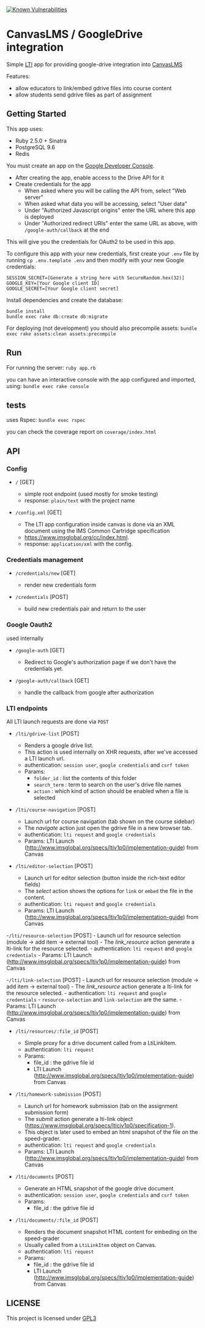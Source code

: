 [![Known Vulnerabilities](https://snyk.io/test/github/learningtapestry/canvas-google-drive-connector/badge.svg?targetFile=Gemfile.lock)](https://snyk.io/test/github/learningtapestry/canvas-google-drive-connector?targetFile=Gemfile.lock)

# CanvasLMS / GoogleDrive integration

Simple [LTI](http://www.imsglobal.org/activity/learning-tools-interoperability) app for providing
google-drive integration into [CanvasLMS](http://canvaslms.com/)

Features:
- allow educators to link/embed gdrive files into course content
- allow students send gdrive files as part of assignment

## Getting Started

This app uses:
- Ruby 2.5.0 + Sinatra
- PostgreSQL 9.6
- Redis

You must create an app on the [Google Developer Console](https://console.developers.google.com).
- After creating the app, enable access to the Drive API for it
- Create credentials for the app
  - When asked where you will be calling the API from, select "Web server"
  - When asked what data you will be accessing, select "User data"
  - Under "Authorized Javascript origins" enter the URL where this app is deployed
  - Under "Authorized redirect URIs" enter the same URL as above, with `/google-auth/callback` at
    the end

This will give you the credentials for OAuth2 to be used in this app.

To configure this app with your new credentials, first create your `.env` file by running `cp
.env.template .env` and then modify with your new Google credentials:

```
SESSION_SECRET=[Generate a string here with SecureRandom.hex(32)]
GOOGLE_KEY=[Your Google client ID]
GOOGLE_SECRET=[Your Google client secret]
```

Install dependencies and create the database:
```
bundle install
bundle exec rake db:create db:migrate
```

For deploying (not development) you should also precompile assets:
`bundle exec rake assets:clean assets:precompile`

## Run

For running the server:
`ruby app.rb`

you can have an interactive console with the app configured and imported, using:
`bundle exec rake console`

## tests

uses Rspec: `bundle exec rspec`

you can check the coverage report on `coverage/index.html`

## API

### Config

- `/` [GET]
    - simple root endpoint (used mostly for smoke testing)
    - response: `plain/text` with the project name

- `/config.xml` [GET]
    - The LTI app configuration inside canvas is done via an XML document using the IMS Common Cartridge specification
    - https://www.imsglobal.org/cc/index.html.
    - response: `application/xml` with the config.

### Credentials management

- `/credentials/new` [GET]
    - render new credentials form

- `/credentials` [POST]
    - build new credentials pair and return to the user

### Google Oauth2

used internally

- `/google-auth` [GET]
    - Redirect to Google's authorization page if we don't have the credentials yet.

- `/google-auth/callback` [GET]
    - handle the callback from google after authorization

### LTI endpoints

All LTI launch requests are done via `POST`

- `/lti/gdrive-list` [POST]
    - Renders a google drive list.
    - This action is used internally on XHR requests, after we've accessed a LTI launch url.
    - authentication: `session user`, `google credentials` and `csrf token`
    -  Params:
       * `folder_id` : list the contents of this folder
       * `search_term` : term to search on the user's drive file names
       * `action` : which kind of action should be enabled when a file is selected

- `/lti/course-navigation` [POST]
    - Launch url for course navigation (tab shown on the course sidebar)
    - The *navigate* action just open the gdrive file in a new browser tab.
    - authentication: `lti request` and `google credentials`
    - Params: LTI Launch (http://www.imsglobal.org/specs/ltiv1p0/implementation-guide) from Canvas

- `/lti/editor-selection` [POST]
    - Launch url for editor selection (button inside the rich-text editor fields)
    - The *select* action shows the options for `link` or `embed` the file in the content.
    - authentication: `lti request` and `google credentials`
    - Params: LTI Launch (http://www.imsglobal.org/specs/ltiv1p0/implementation-guide) from Canvas

-`/lti/resource-selection` [POST]
    - Launch url for resource selection (module -> add item -> external tool)
    - The *link_resource* action generate a lti-link for the resource selected.
    - authentication: `lti request` and `google credentials`
    - Params: LTI Launch (http://www.imsglobal.org/specs/ltiv1p0/implementation-guide) from Canvas

-`/lti/link-selection` [POST]
    - Launch url for resource selection (module -> add item -> external tool)
    - The *link_resource* action generate a lti-link for the resource selected.
    - authentication: `lti request` and `google credentials`
    - `resource-selection` and `link-selection` are the same.
    - Params: LTI Launch (http://www.imsglobal.org/specs/ltiv1p0/implementation-guide) from Canvas

- `/lti/resources/:file_id` [POST]
    - Simple proxy for a drive document called from a LtiLinkItem.
    - authentication: `lti request`
    - Params:
        * file_id : the gdrive file id
        * LTI Launch (http://www.imsglobal.org/specs/ltiv1p0/implementation-guide) from Canvas

- `/lti/homework-submission` [POST]
    - Launch url for homework submission (tab on the assignment submission form)
    - The *submit* action generate a lti-link object (https://www.imsglobal.org/specs/lticiv1p0/specification-1).
    - This object is later used to embed an html snapshot of the file on the speed-grader.
    - authentication: `lti request` and `google credentials`
    - Params: LTI Launch (http://www.imsglobal.org/specs/ltiv1p0/implementation-guide) from Canvas

- `/lti/documents` [POST]
    - Generate an HTML snapshot of the google drive document
    - authentication: `session user`, `google credentials` and `csrf token`
    - Params:
       * file_id : the gdrive file id

- `/lti/documents/:file_id` [POST]
    - Renders the document snapshot HTML content for embeding on the speed-grader
    - Usually called from a `LtiLinkItem` object on Canvas.
    - authentication: `lti request`
    - Params:
       * file_id : the gdrive file id
       * LTI Launch (http://www.imsglobal.org/specs/ltiv1p0/implementation-guide) from Canvas


## LICENSE

This project is licensed under [GPL3](https://tldrlegal.com/license/gnu-general-public-license-v3-\(gpl-3\))
